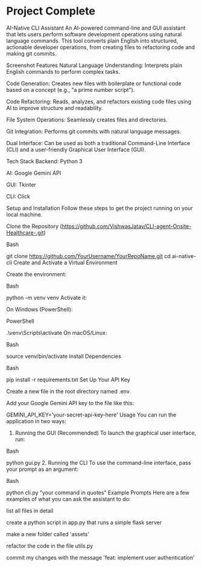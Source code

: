 # Project Complete
AI-Native CLI Assistant
An AI-powered command-line and GUI assistant that lets users perform software development operations using natural language commands. This tool converts plain English into structured, actionable developer operations, from creating files to refactoring code and making git commits.

Screenshot
Features
Natural Language Understanding: Interprets plain English commands to perform complex tasks.

Code Generation: Creates new files with boilerplate or functional code based on a concept (e.g., "a prime number script").

Code Refactoring: Reads, analyzes, and refactors existing code files using AI to improve structure and readability.

File System Operations: Seamlessly creates files and directories.

Git Integration: Performs git commits with natural language messages.

Dual Interface: Can be used as both a traditional Command-Line Interface (CLI) and a user-friendly Graphical User Interface (GUI).

Tech Stack
Backend: Python 3

AI: Google Gemini API

GUI: Tkinter

CLI: Click

Setup and Installation
Follow these steps to get the project running on your local machine.

Clone the Repository
(https://github.com/VishwasJatav/CLI-agent-Onsite-Healthcare-.git)

Bash

git clone https://github.com/YourUsername/YourRepoName.git
cd ai-native-cli
Create and Activate a Virtual Environment

Create the environment:

Bash

python -m venv venv
Activate it:

On Windows (PowerShell):

PowerShell

.\venv\Scripts\activate
On macOS/Linux:

Bash

source venv/bin/activate
Install Dependencies

Bash

pip install -r requirements.txt
Set Up Your API Key

Create a new file in the root directory named .env.

Add your Google Gemini API key to the file like this:

GEMINI_API_KEY='your-secret-api-key-here'
Usage
You can run the application in two ways:

1. Running the GUI (Recommended)
To launch the graphical user interface, run:

Bash

python gui.py
2. Running the CLI
To use the command-line interface, pass your prompt as an argument:

Bash

python cli.py "your command in quotes"
Example Prompts
Here are a few examples of what you can ask the assistant to do:

list all files in detail

create a python script in app.py that runs a simple flask server

make a new folder called 'assets'

refactor the code in the file utils.py

commit my changes with the message 'feat: implement user authentication'
